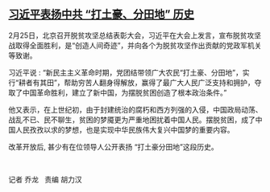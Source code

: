 <!--1614229878000-->
[习近平表扬中共 “打土豪、分田地” 历史](https://www.rfa.org/mandarin/yataibaodao/ql1-02252021001107.html)
------

<p>2月25日，北京召开脱贫攻坚总结表彰大会，习近平在大会上发言，宣布脱贫攻坚战取得全面胜利，是“创造人间奇迹”，并向各个为脱贫攻坚作出贡献的党政军机关等致谢。</p><p>习近平说 : “新民主主义革命时期，党团结带领广大农民“打土豪、分田地”，实行“耕者有其田”，帮助穷苦人翻身得解放，赢得了最广大人民广泛支持和拥护，夺取了中国革命胜利，建立了新中国，为摆脱贫困创造了根本政治条件。”</p><p>他又表示，在上世纪初，由于封建统治的腐朽和西方列强的入侵，中国政局动荡、战乱不已、民不聊生，贫困的梦魇更为严重地困扰着中国人民。摆脱贫困，成了中国人民孜孜以求的梦想，也是实现中华民族伟大复兴中国梦的重要内容。</p><p>改革开放后, <span>甚少有在位领导人公开表扬 “打土豪分田地”这段历史。</span></p><p> </p><p>记者 乔龙   <span>责编 胡力汉</span></p>
